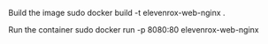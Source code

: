 Build the image
sudo docker build -t elevenrox-web-nginx .

Run the container
sudo docker run -p 8080:80 elevenrox-web-nginx
